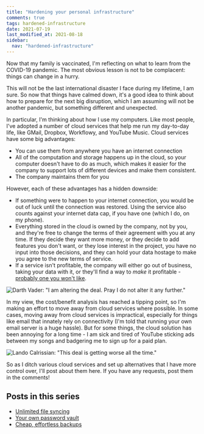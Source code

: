 ```yaml
---
title: "Hardening your personal infrastructure"
comments: true
tags: hardened-infrastructure
date: 2021-07-19
last_modified_at: 2021-08-18
sidebar:
  nav: "hardened-infrastructure"
---
```


Now that my family is vaccinated, I'm reflecting on what to learn from the COVID-19 pandemic. The most obvious lesson is not to be complacent: things can change in a hurry.

This will not be the last international disaster I face during my lifetime, I am sure. So now that things have calmed down, it's a good idea to think about how to prepare for the next big disruption, which I am assuming will not be another pandemic, but something different and unexpected.

In particular, I'm thinking about how I use my computers. Like most people, I've adopted a number of cloud services that help me run my day-to-day life, like GMail, Dropbox, Workflowy, and YouTube Music. Cloud services have some big advantages:
- You can use them from anywhere you have an internet connection
- All of the computation and storage happens up in the cloud, so your computer doesn't have to do as much, which makes it easier for the company to support lots of different devices and make them consistent.
- The company maintains them for you

However, each of these advantages has a hidden downside:
- If something were to happen to your internet connection, you would be out of luck until the connection was restored. Using the service also counts against your internet data cap, if you have one (which I do, on my phone).
- Everything stored in the cloud is owned by the company, not by you, and they're free to change the terms of their agreement with you at any time. If they decide they want more money, or they decide to add features you don't want, or they lose interest in the project, you have no input into those decisions, and they can hold your data hostage to make you agree to the new terms of service.
- If a service isn't profitable, the company will either go out of business, taking your data with it, or they'll find a way to _make_ it profitable - [probably one you won't like](https://en.wikipedia.org/wiki/Surveillance_capitalism).

<img class="meme" src="{{ '/assets/2021-07-19/vader.png' | absolute_url }}" alt='Darth Vader: "I am altering the deal. Pray I do not alter it any further."' />

In my view, the cost/benefit analysis has reached a tipping point, so I'm making an effort to move away from cloud services where possible. In some cases, moving away from cloud services is impractical, especially for things like email that innately rely on connectivity (I'm told that running your own email server is a huge hassle). But for some things, the cloud solution has been annoying for a long time - I am sick and tired of YouTube sticking ads between my songs and badgering me to sign up for a paid plan.

<img class="meme" src="{{ '/assets/2021-07-19/lando.jpg' | absolute_url }}" alt='Lando Calrissian: "This deal is getting worse all the time."' />

So as I ditch various cloud services and set up alternatives that I have more control over, I'll post about them here. If you have any requests, post them in the comments!

## Posts in this series

- [Unlimited file syncing](/blog/Hardened-file-syncing)
- [Your own password vault](/blog/Hardened-password-vault)
- [Cheap, effortless backups](/blog/Hardened-backups)
